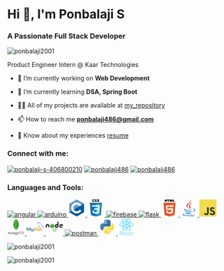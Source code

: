 <h1 align="left">Hi 👋, I'm Ponbalaji S</h1>
<h3 align="left">A Passionate Full Stack Developer</h3>
<p align="left"> <img src="https://komarev.com/ghpvc/?username=ponbalaji2001&label=Profile%20views&color=0e75b6&style=flat" alt="ponbalaji2001" /> </p>

<P>Product Engineer Intern @ Kaar Technologies</p>

- 🔭 I’m currently working on **Web Development**

- 🌱 I’m currently learning **DSA, Spring Boot**

- 👨‍💻 All of my projects are available at [my_repository](https://github.com/ponbalaji2001?tab=repositories)

- 📫 How to reach me **ponbalaji486@gmail.com**

- 📄 Know about my experiences [resume](https://drive.google.com/file/d/11S7NvTQrgTjc_K4Wm3T5Nnh6OIv4FiBi/view?usp=sharing)

<h3 align="left">Connect with me:</h3>
<p align="left">
<a href="https://linkedin.com/in/ponbalaji-s-406800210" target="blank"><img align="center" src="https://raw.githubusercontent.com/rahuldkjain/github-profile-readme-generator/master/src/images/icons/Social/linked-in-alt.svg" alt="ponbalaji-s-406800210" height="30" width="40" /></a>
<a href="https://www.hackerrank.com/ponbalaji486" target="blank"><img align="center" src="https://raw.githubusercontent.com/rahuldkjain/github-profile-readme-generator/master/src/images/icons/Social/hackerrank.svg" alt="ponbalaji486" height="30" width="40" /></a>
<a href="https://www.leetcode.com/ponbalaji486" target="blank"><img align="center" src="https://raw.githubusercontent.com/rahuldkjain/github-profile-readme-generator/master/src/images/icons/Social/leet-code.svg" alt="ponbalaji486" height="30" width="40" /></a>
</p>

<h3 align="left">Languages and Tools:</h3>
<p align="left"> <a href="https://angular.io" target="_blank" rel="noreferrer"> <img src="https://angular.io/assets/images/logos/angular/angular.svg" alt="angular" width="40" height="40"/> </a> <a href="https://www.arduino.cc/" target="_blank" rel="noreferrer"> <img src="https://cdn.worldvectorlogo.com/logos/arduino-1.svg" alt="arduino" width="40" height="40"/> </a> <a href="https://www.cprogramming.com/" target="_blank" rel="noreferrer"> <img src="https://raw.githubusercontent.com/devicons/devicon/master/icons/c/c-original.svg" alt="c" width="40" height="40"/> </a> <a href="https://www.w3schools.com/css/" target="_blank" rel="noreferrer"> <img src="https://raw.githubusercontent.com/devicons/devicon/master/icons/css3/css3-original-wordmark.svg" alt="css3" width="40" height="40"/> </a> <a href="https://firebase.google.com/" target="_blank" rel="noreferrer"> <img src="https://www.vectorlogo.zone/logos/firebase/firebase-icon.svg" alt="firebase" width="40" height="40"/> </a> <a href="https://flask.palletsprojects.com/" target="_blank" rel="noreferrer"> <img src="https://www.vectorlogo.zone/logos/pocoo_flask/pocoo_flask-icon.svg" alt="flask" width="40" height="40"/> </a> <a href="https://www.w3.org/html/" target="_blank" rel="noreferrer"> <img src="https://raw.githubusercontent.com/devicons/devicon/master/icons/html5/html5-original-wordmark.svg" alt="html5" width="40" height="40"/> </a> <a href="https://www.java.com" target="_blank" rel="noreferrer"> <img src="https://raw.githubusercontent.com/devicons/devicon/master/icons/java/java-original.svg" alt="java" width="40" height="40"/> </a> <a href="https://developer.mozilla.org/en-US/docs/Web/JavaScript" target="_blank" rel="noreferrer"> <img src="https://raw.githubusercontent.com/devicons/devicon/master/icons/javascript/javascript-original.svg" alt="javascript" width="40" height="40"/> </a> <a href="https://www.mongodb.com/" target="_blank" rel="noreferrer"> <img src="https://raw.githubusercontent.com/devicons/devicon/master/icons/mongodb/mongodb-original-wordmark.svg" alt="mongodb" width="40" height="40"/> </a> <a href="https://www.mysql.com/" target="_blank" rel="noreferrer"> <img src="https://raw.githubusercontent.com/devicons/devicon/master/icons/mysql/mysql-original-wordmark.svg" alt="mysql" width="40" height="40"/> </a> <a href="https://nodejs.org" target="_blank" rel="noreferrer"> <img src="https://raw.githubusercontent.com/devicons/devicon/master/icons/nodejs/nodejs-original-wordmark.svg" alt="nodejs" width="40" height="40"/> </a> <a href="https://postman.com" target="_blank" rel="noreferrer"> <img src="https://www.vectorlogo.zone/logos/getpostman/getpostman-icon.svg" alt="postman" width="40" height="40"/> </a> <a href="https://www.python.org" target="_blank" rel="noreferrer"> <img src="https://raw.githubusercontent.com/devicons/devicon/master/icons/python/python-original.svg" alt="python" width="40" height="40"/> </a> <a href="https://reactjs.org/" target="_blank" rel="noreferrer"> <img src="https://raw.githubusercontent.com/devicons/devicon/master/icons/react/react-original-wordmark.svg" alt="react" width="40" height="40"/> </a> </p>
<div display="flex", flex-direction="column">
<p>&nbsp;<img align="left" src="https://github-readme-stats.vercel.app/api?username=ponbalaji2001&show_icons=true&locale=en" alt="ponbalaji2001" /></p>
<p><img align="left" src="https://github-readme-stats.vercel.app/api/top-langs?username=ponbalaji2001&show_icons=true&locale=en&layout=compact" alt="ponbalaji2001" /></p>
</div>


